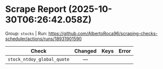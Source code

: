 # Scrape Report (2025-10-30T06:26:42.058Z)

Group: `stocks`  |  Run: https://github.com/AlbertoRoca96/scraping-checks-scheduler/actions/runs/18931901590

| Check | Changed | Keys | Error |
|---|:---:|:--|:--|
| `stock_ntdoy_global_quote` | — |  |  |
